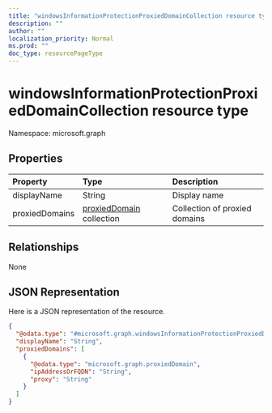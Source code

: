 ```yaml
---
title: "windowsInformationProtectionProxiedDomainCollection resource type"
description: ""
author: ""
localization_priority: Normal
ms.prod: ""
doc_type: resourcePageType
---
```


# windowsInformationProtectionProxiedDomainCollection resource type


Namespace: microsoft.graph



## Properties
|Property|Type|Description|
|:---|:---|:---|
|displayName|String|Display name|
|proxiedDomains|[proxiedDomain](../resources/proxieddomain.md) collection|Collection of proxied domains|

## Relationships
None

## JSON Representation
Here is a JSON representation of the resource.
<!-- {
  "blockType": "resource",
  "@odata.type": "microsoft.graph.windowsInformationProtectionProxiedDomainCollection"
}
-->
``` json
{
  "@odata.type": "#microsoft.graph.windowsInformationProtectionProxiedDomainCollection",
  "displayName": "String",
  "proxiedDomains": [
    {
      "@odata.type": "microsoft.graph.proxiedDomain",
      "ipAddressOrFQDN": "String",
      "proxy": "String"
    }
  ]
}
```


